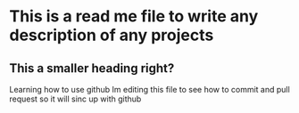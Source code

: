 # This is a read me file to write any description of any projects
## This a smaller heading right?
Learning how to use github
Im editing this file to see how to commit and pull request so it will sinc up with github
